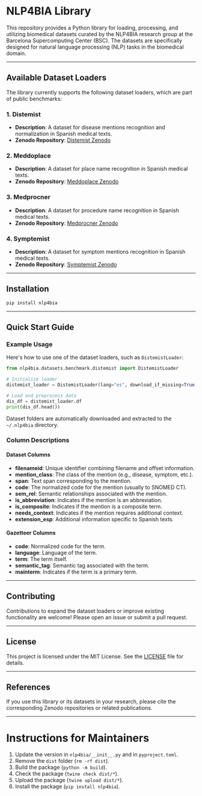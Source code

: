 # NLP4BIA Library

This repository provides a Python library for loading, processing, and utilizing biomedical datasets curated by the NLP4BIA research group at the Barcelona Supercomputing Center (BSC). The datasets are specifically designed for natural language processing (NLP) tasks in the biomedical domain.

---

## Available Dataset Loaders

The library currently supports the following dataset loaders, which are part of public benchmarks:

### 1. **Distemist**
   - **Description**: A dataset for disease mentions recognition and normalization in Spanish medical texts.
   - **Zenodo Repository**: [Distemist Zenodo](https://doi.org/10.5281/zenodo.7614764)

### 2. **Meddoplace**
   - **Description**: A dataset for place name recognition in Spanish medical texts.
   - **Zenodo Repository**: [Meddoplace Zenodo](https://doi.org/10.5281/zenodo.8403498)

### 3. **Medprocner**
   - **Description**: A dataset for procedure name recognition in Spanish medical texts.
   - **Zenodo Repository**: [Medprocner Zenodo](https://doi.org/10.5281/zenodo.7817667)

### 4. **Symptemist**
   - **Description**: A dataset for symptom mentions recognition in Spanish medical texts.
   - **Zenodo Repository**: [Symptemist Zenodo](https://doi.org/10.5281/zenodo.10635215)
---

## Installation

```bash
pip install nlp4bia
```

---

## Quick Start Guide

### Example Usage

Here's how to use one of the dataset loaders, such as `DistemistLoader`:

```python
from nlp4bia.datasets.benchmark.distemist import DistemistLoader

# Initialize loader
distemist_loader = DistemistLoader(lang="es", download_if_missing=True)

# Load and preprocess data
dis_df = distemist_loader.df
print(dis_df.head())
```

Dataset folders are automatically downloaded and extracted to the `~/.nlp4bia` directory.

### Column Descriptions

#### Dataset Columns
- **filenameid**: Unique identifier combining filename and offset information.
- **mention_class**: The class of the mention (e.g., disease, symptom, etc.).
- **span**: Text span corresponding to the mention.
- **code**: The normalized code for the mention (usually to SNOMED CT).
- **sem_rel**: Semantic relationships associated with the mention.
- **is_abbreviation**: Indicates if the mention is an abbreviation.
- **is_composite**: Indicates if the mention is a composite term.
- **needs_context**: Indicates if the mention requires additional context.
- **extension_esp**: Additional information specific to Spanish texts.

#### Gazetteer Columns
- **code**: Normalized code for the term.
- **language**: Language of the term.
- **term**: The term itself.
- **semantic_tag**: Semantic tag associated with the term.
- **mainterm**: Indicates if the term is a primary term.

---

## Contributing

Contributions to expand the dataset loaders or improve existing functionality are welcome! Please open an issue or submit a pull request.

---

## License

This project is licensed under the MIT License. See the [LICENSE](LICENSE) file for details.

---

## References

If you use this library or its datasets in your research, please cite the corresponding Zenodo repositories or related publications.

---
# Instructions for Maintainers

1. Update the version in `nlp4bia/__init__.py` and in `pyproject.toml`.
2. Remove the `dist` folder (`rm -rf dist`).
3. Build the package (`python -m build`).
4. Check the package (`twine check dist/*`).
5. Upload the package (`twine upload dist/*`).
6. Install the package (`pip install nlp4bia`).